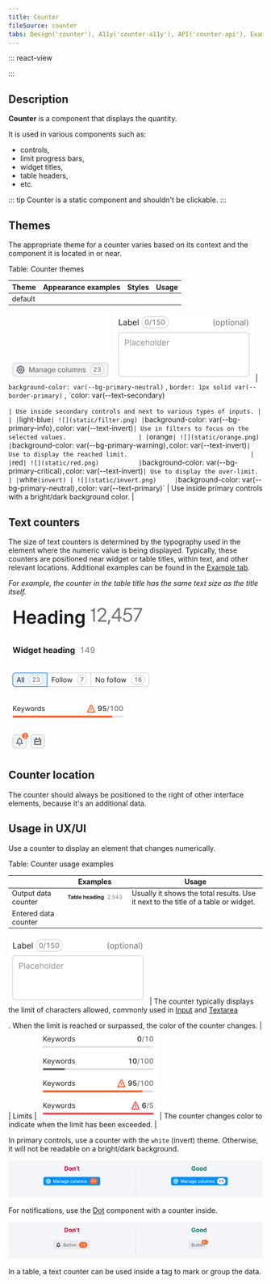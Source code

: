 ```yaml
---
title: Counter
fileSource: counter
tabs: Design('counter'), A11y('counter-a11y'), API('counter-api'), Example('counter-code'), Changelog('counter-changelog')
---
```


::: react-view

<script lang="tsx">
import React from 'react'; 
import PlaygroundGeneration from '@components/PlaygroundGeneration'; 
import Counter from 'intergalactic/counter'; 

const SIZES = ['m', 'l', 'xl']; 

const THEME = [
  '', 
  'bg-primary-warning', 
  'bg-primary-critical', 
  'bg-primary-info', 
  'bg-primary-neutral', 
]; 

const Preview = (preview) => {
  const { select, radio, text } = preview('Counter'); 

  const size = radio({

    key: 'size',
    defaultValue: 'm',
    label: 'Size',
    options: SIZES,

  }); 

  const theme = select({

    key: 'theme',
    defaultValue: '',
    label: 'Theme',
    options: THEME.map((value) => ({
      name: value,
      value,
    })),

  }); 

  const child = text({

    key: 'children',
    defaultValue: '42',
    label: 'Value',

  }); 

  return (

    <Counter theme={theme} size={size}>
      {child}
    </Counter>

  ); 
}; 

const App = PlaygroundGeneration(Preview); 
</script>

:::

## Description

**Counter** is a component that displays the quantity.

It is used in various components such as:

* controls, 
* limit progress bars, 
* widget titles, 
* table headers, 
* etc.

::: tip
Counter is a static component and shouldn't be clickable.
:::

## Themes

The appropriate theme for a counter varies based on its context and the component it is located in or near.

Table: Counter themes

| Theme     | Appearance examples      | Styles    | Usage           |
| --------- | ------------------------ | --------- | --------------- |
| default        | 

![](static/secondary.png) ![](static/textarea.png) | `background-color: var(--bg-primary-neutral)` , `border: 1px solid var(--border-primary)` , `color: var(--text-secondary)

` | Use inside secondary controls and next to various types of inputs. |                                                                    |
| `light-blue` | ![](static/filter.png) | `background-color: var(--bg-primary-info)` , `color: var(--text-invert)` | Use in filters to focus on the selected values.                    |
| `orange` | ![](static/orange.png)     | `background-color: var(--bg-primary-warning)` , `color: var(--text-invert)` | Use to display the reached limit.                                  |
| `red` | ![](static/red.png)           | `background-color: var(--bg-primary-critical)` , `color: var(--text-invert)` | Use to display the over-limit.                                     |
| `white` (invert) | ![](static/invert.png)     | `background-color: var(--bg-primary-neutral)` , `color: var(--text-primary)` | Use inside primary controls with a bright/dark background color.   |

## Text counters

The size of text counters is determined by the typography used in the element where the numeric value is being displayed. Typically, these counters are positioned near widget or table titles, within text, and other relevant locations. Additional examples can be found in the [Example tab](/components/counter/counter-code).

_For example, the counter in the table title has the same text size as the title itself._

![](static/heading.png)

![](static/widget-heading.png)

![](static/pills.png)

![](static/limit.png)

![](static/dot.png)

## Counter location

The counter should always be positioned to the right of other interface elements, because it's an additional data.

## Usage in UX/UI

Use a counter to display an element that changes numerically.

Table: Counter usage examples

|                      | Examples      | Usage    |
| -------------------- | ------------- | -------- |
| Output data counter  | ![](static/table.png)         | Usually it shows the total results. Use it next to the title of a table or widget.                                                                                                                                         |
| Entered data counter | 

![](static/textarea.png)      | The counter typically displays the limit of characters allowed, commonly used in [Input](/components/input/input) and [Textarea](/components/textarea/textarea)

. When the limit is reached or surpassed, the color of the counter changes. |
| Limits               | ![](static/limit-counter.png) | The counter changes color to indicate when the limit has been exceeded.                                                                                |

In primary controls, use a counter with the `white` (invert) theme. Otherwise, it will not be readable on a bright/dark background.

![](static/button-counter.png)

For notifications, use the [Dot](/components/dot/dot) component with a counter inside.

![](static/notification-yes-no.png)

In a table, a text counter can be used inside a tag to mark or group the data.

